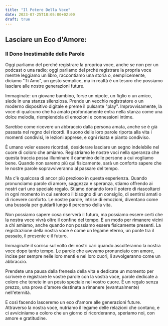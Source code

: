 ```yaml
---
title: "Il Potere Della Voce"
date: 2023-07-25T18:05:00+02:00
draft: true
---
```


## Lasciare un Eco d'Amore: 
### Il Dono Inestimabile delle Parole


Oggi parliamo del perché registrare la proprioa voce, anche se non per un podcast o una radio; oggi parliamo del prché registrare la propria voce mentre leggiamo un libro, raccontiamo una storia o, semplicemente, diciamo "Ti Amo", un gesto semplice, ma in realtà è un tesoro che possiamo lasciare alle nostre generazioni future.

Immaginate: un giovane bambino, forse un nipote, un figlio o un amico, siede in una stanza silenziosa. Prende un vecchio registratore o un moderno dispositivo digitale e preme il pulsante "play". Improvvisamente, la voce di qualcuno che ha amato profondamente entra nella stanza come una dolce melodia, riempiendola di emozioni e connessioni intime.

Sarebbe come ricevere un abbraccio dalla persona amata, anche se è già passata nel regno dei ricordi. Il suono delle loro parole riporta alla vita i momenti condivisi, le lezioni apprese, e ogni risata e pianto condiviso.

È umano voler essere ricordati, desiderare lasciare un segno indelebile nel cuore di coloro che amiamo. Registriamo le nostre voci nella speranza che questa traccia possa illuminare il cammino delle persone a cui vogliamo bene. Quando non saremo più qui fisicamente, sarà un conforto sapere che le nostre parole sopravviveranno al passare del tempo.

Ma c'è qualcosa di ancor più prezioso in questa esperienza. Quando pronunciamo parole di amore, saggezza e speranza, stiamo offrendo ai nostri cari uno speciale regalo. Stiamo donando loro il potere di riascoltarci in ogni momento in cui sentono il bisogno di un consiglio, di sentirsi amati o di ricevere conforto. Le nostre parole, intrise di emozioni, diventano come una bussola per guidarli lungo il percorso della vita.

Non possiamo sapere cosa riserverà il futuro, ma possiamo essere certi che la nostra voce vivrà oltre il confine del tempo. È un modo per rimanere vicini a chi amiamo, anche quando non possiamo essere fisicamente presenti. La registrazione della nostra voce è come un legame eterno, un ponte tra il passato, il presente e il futuro.

Immaginate il sorriso sul volto dei nostri cari quando ascolteranno la nostra voce dopo tanto tempo. Le parole che avevamo pronunciato con amore, incise per sempre nelle loro menti e nei loro cuori, li avvolgeranno come un abbraccio.

Prendete una pausa dalla frenesia della vita e dedicate un momento per scrivere e registrare le vostre parole con la vostra voce, parole dedicate a coloro che tenete in un posto speciale nel vostro cuore. È un regalo senza prezzo, una prova d'amore destinata a rimanere (evantualmente) nell'eternità.

E così facendo lasceremo un eco d'amore alle generazioni future. Attraverso la nostra voce, nutriamo il legame delle relazioni che contano, e ci avviciniamo a coloro che un giorno ci ricorderanno, speriamo noi, con amore e gratitudine.

